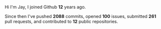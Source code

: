 Hi I'm Jay, I joined Github **12** years ago.

Since then I've pushed **2088** commits, opened **100** issues, submitted **261** pull requests, and contributed to **12** public repositories.
